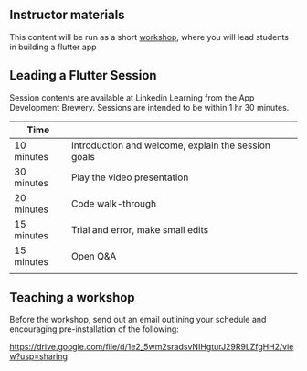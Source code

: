 ## Instructor materials

This content will be run as a short [workshop](./workshop.md), where you will lead students in building a flutter app


## Leading a Flutter Session 

Session contents are available at Linkedin Learning from the App Development Brewery. Sessions are intended to be within 1 hr 30 minutes. 

| Time       |                                                                                                         |
| ---------- | ------------------------------------------------------------------------------------------------------- |
| 10 minutes | Introduction and welcome, explain the session goals                                                     |
| 30 minutes | Play the video presentation                                                                             |
| 20 minutes | Code walk-through                                                                                       |
| 15 minutes | Trial and error, make small edits                                                                       |
| 15 minutes | Open Q&A                                                                                                |
|            |

## Teaching a workshop


Before the workshop, send out an email outlining your schedule and encouraging pre-installation of the following:

https://drive.google.com/file/d/1e2_5wm2sradsvNIHgturJ29R9LZfgHH2/view?usp=sharing

